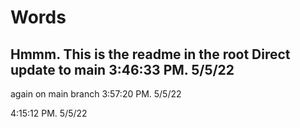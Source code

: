# Words

Hmmm. This is the readme in the root
Direct update to main  3:46:33 PM. 5/5/22
---
again on main branch 3:57:20 PM. 5/5/22

4:15:12 PM. 5/5/22
